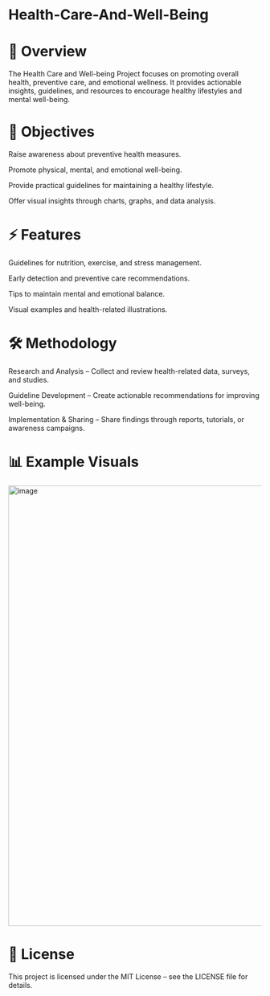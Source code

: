 # Health-Care-And-Well-Being


# 🌟 Overview

The Health Care and Well-being Project focuses on promoting overall health, preventive care, and emotional wellness. It provides actionable insights, guidelines, and resources to encourage healthy lifestyles and mental well-being.

# 🎯 Objectives

Raise awareness about preventive health measures.

Promote physical, mental, and emotional well-being.

Provide practical guidelines for maintaining a healthy lifestyle.

Offer visual insights through charts, graphs, and data analysis.

# ⚡ Features

Guidelines for nutrition, exercise, and stress management.

Early detection and preventive care recommendations.

Tips to maintain mental and emotional balance.

Visual examples and health-related illustrations.

# 🛠 Methodology

Research and Analysis – Collect and review health-related data, surveys, and studies.

Guideline Development – Create actionable recommendations for improving well-being.

Implementation & Sharing – Share findings through reports, tutorials, or awareness campaigns.

# 📊 Example Visuals

<img width="818" height="877" alt="image" src="https://github.com/user-attachments/assets/467a7340-979d-4781-bab8-f20fa933059e" />



# 📄 License

This project is licensed under the MIT License – see the LICENSE file for details.
